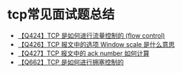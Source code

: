 # tcp常见面试题总结
+ [【Q424】TCP 是如何进行流量控制的 (flow control)](431.html)
+ [【Q426】TCP 报文中的选项 Window scale 是什么意思](433.html)
+ [【Q427】TCP 报文中的 ack number 如何计算](434.html)
+ [【Q662】TCP 是如何进行拥塞控制的](680.html)